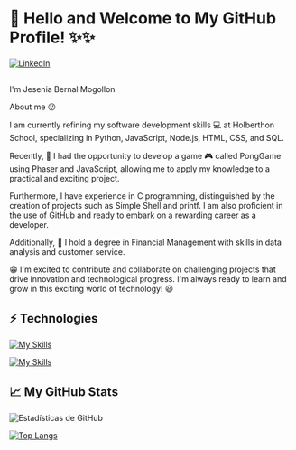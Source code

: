 # 👋 Hello and Welcome to My GitHub Profile! ✨✨

[![LinkedIn](https://img.shields.io/badge/LinkedIn-0077B5?style=for-the-badge&logo=linkedin&logoColor=white)](https://www.linkedin.com/in/jesenia-bernal-mogollon-9b70b7169?utm_source=share&utm_campaign=share_via&utm_content=profile&utm_medium=android_app)

##  
I'm Jesenia Bernal Mogollon

About me 😜

I am currently refining my software development skills 💻 at Holberthon School, specializing in Python, JavaScript, Node.js, HTML, CSS, and SQL.

Recently, 🎲 I had the opportunity to develop a game 🎮 called PongGame using Phaser and JavaScript, allowing me to apply my knowledge to a practical and exciting project.

Furthermore, I have experience in C programming, distinguished by the creation of projects such as Simple Shell and printf. I am also proficient in the use of GitHub and ready to embark on a rewarding career as a developer.

Additionally, 💼 I hold a degree in Financial Management with skills in data analysis and customer service.

😁 I'm excited to contribute and collaborate on challenging projects that drive innovation and technological progress. I'm always ready to learn and grow in this exciting world of technology! 😃


## ⚡ Technologies

[![My Skills](https://skillicons.dev/icons?i=c,py,js,html,css,mysql)](https://skillicons.dev)

[![My Skills](https://skillicons.dev/icons?i=github,vscode)](https://skillicons.dev)


##  📈 My GitHub Stats

![Estadísticas de GitHub](https://github-readme-stats.vercel.app/api?username=JBMjese&show_icons=true&theme=tokyonight)


[![Top Langs](https://github-readme-stats.vercel.app/api/top-langs/?username=JBMjese&layout=pie&theme=tokyonight)](https://github.com/tu_nombre_de_usuario/github-readme-stats)








